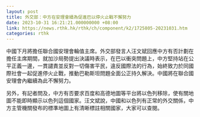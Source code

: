```yaml
---
layout: post
title: 外交部：中方在安理會續為促進巴以停火止戰不懈努力
date: 2023-10-31 16:21:21.000000000 +08:00
link: https://news.rthk.hk/rthk/ch/component/k2/1725805-20231031.htm
categories: rthk
---
```


中國下月將擔任聯合國安理會輪值主席。外交部發言人汪文斌回應中方有否計劃在擔任主席期間，就加沙局勢提出決議時表示，在巴以衝突問題上，中方堅持站在公平正義一邊，一貫譴責並反對一切傷害平民，違反國際法的行為，始終致力於同國際社會一起促進停火止戰，推動巴勒斯坦問題全面公正持久解決。中國將在聯合國安理會內繼續為此不懈努力。

另外，有記者問及，中方有否要求百度和高德地圖等平台將以色列移除，使有關地圖不能即時顯示以色列這個國家。汪文斌說，中國和以色列有正常的外交關係，中方主管機關發布的標準地圖上有清晰標註相關國家，大家可以查閱。
